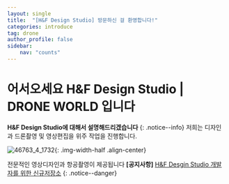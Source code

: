 ```yaml
---
layout: single
title:  "[H&F Design Studio] 방문하신 걸 환영합니다!"
categories: introduce
tag: drone
author_profile: false
sidebar:
    nav: "counts"
---
```


# 어서오세요 H&F Design Studio | DRONE WORLD 입니다

**H&F Design Studio에 대해서 설명해드리겠습니다**
{: .notice--info}
저희는 디자인과 드론촬영 및 영상편집을 위주 작업을 진행합니다.

![46763_4_1732]({{site.url}}/images/2023-03-23-one/46763_4_1732.jpg){: .img-width-half .align-center}

전문적인 영상디자인과 항공촬영이 제공됩니다
**[공지사항]** [H&F Desgin Studio 개발자를 위한 신규저장소](https://github.com/tocam75/gentoo_2)
{: .notice--danger}